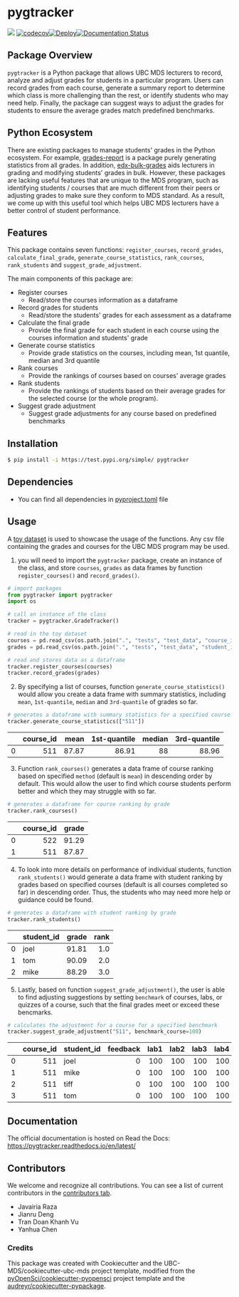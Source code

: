 # pygtracker 

![](https://github.com/UBC-MDS/pygtracker/workflows/build/badge.svg) [![codecov](https://codecov.io/gh/UBC-MDS/pygtracker/branch/main/graph/badge.svg)](https://codecov.io/gh/UBC-MDS/pygtracker)[![Deploy](https://github.com/UBC-MDS/pygtracker/actions/workflows/deploy.yml/badge.svg)](https://github.com/UBC-MDS/pygtracker/actions/workflows/deploy.yml)[![Documentation Status](https://readthedocs.org/projects/pygtracker/badge/?version=latest)](https://pygtracker.readthedocs.io/en/latest/?badge=latest)

## Package Overview
`pygtracker` is a Python package that allows UBC MDS lecturers to record, analyze and adjust grades for students in a particular program. Users can record grades from each course, generate a summary report to determine which class is more challenging than the rest, or identify students who may need help. Finally, the package can suggest ways to adjust the grades for students to ensure the average grades match predefined benchmarks. 

## Python Ecosystem
There are existing packages to manage students' grades in the Python ecosystem. For example, [grades-report](https://pypi.org/project/grades-report/) is a package purely generating statistics from all grades. In addition, [edx-bulk-grades](https://pypi.org/project/edx-bulk-grades/) aids lecturers in grading and modifying students' grades in bulk. However, these packages are lacking useful features that are unique to the MDS program, such as identifying students / courses that are much different from their peers or adjusting grades to make sure they conform to MDS standard. As a result, we come up with this useful tool which helps UBC MDS lecturers have a better control of student performance.

## Features
This package contains seven functions: `register_courses`, `record_grades`, `calculate_final_grade`, `generate_course_statistics`, `rank_courses`, `rank_students` and `suggest_grade_adjustment`.

The main components of this package are:

- Register courses
  - Read/store the courses information as a dataframe
- Record grades for students
  - Read/store the students' grades for each assessment as a dataframe
- Calculate the final grade
  - Provide the final grade for each student in each course using the courses information and students' grade
- Generate course statistics
  - Provide grade statistics on the courses, including mean, 1st quantile, median and 3rd quantile
- Rank courses
  - Provide the rankings of courses based on courses' average grades
- Rank students
  - Provide the rankings of students based on their average grades for the selected course (or the whole program).
- Suggest grade adjustment
  - Suggest grade adjustments for any course based on predefined benchmarks
  
## Installation

```bash
$ pip install -i https://test.pypi.org/simple/ pygtracker
```

## Dependencies

- You can find all dependencies in [pyproject.toml](https://github.com/UBC-MDS/pygtracker/blob/main/pyproject.toml) file

## Usage

A [toy dataset](https://github.com/UBC-MDS/pygtracker/tree/main/tests/test_data) is used to showcase the usage of the functions. Any csv file containing the grades and courses for the UBC MDS program may be used. 

1. you will need to import the `pygtracker` package, create an instance of the class, and store `courses`, `grades` as data frames by function `register_courses()` and `record_grades()`.

```python
# import packages 
from pygtracker import pygtracker 
import os 

# call an instance of the class
tracker = pygtracker.GradeTracker()

# read in the toy dataset 
courses = pd.read_csv(os.path.join(".", "tests", "test_data", "course_info.csv"))
grades = pd.read_csv(os.path.join(".", "tests", "test_data", "student_info.csv"))

# read and stores data as a dataframe 
tracker.register_courses(courses)
tracker.record_grades(grades)
```
2. By specifying a list of courses, function `generate_course_statistics()` would allow you create a data frame with summary statistics, including `mean`, `1st-quantile`, `median` and `3rd-quantile` of grades so far.

```python
# generates a dataframe with summary statistics for a specified course 
tracker.generate_course_statistics(["511"])
```
|    |   course_id |   mean |   1st-quantile |   median |   3rd-quantile |
|---:|------------:|-------:|---------------:|---------:|---------------:|
|  0 |         511 |  87.87 |          86.91 |       88 |          88.96 |

3. Function `rank_courses()` generates a data frame of course ranking based on specified `method` (default is `mean`) in descending order by default. This would allow the user to find which course students perform better and which they may struggle with so far.

```python
# generates a dataframe for course ranking by grade 
tracker.rank_courses()
```
|    |   course_id |   grade |
|---:|------------:|--------:|
|  0 |         522 |   91.29 |
|  1 |         511 |   87.87 |

4. To look into more details on performance of individual students, function `rank_students()` would generate a data frame with student ranking by grades based on specified courses (default is all courses completed so far) in descending order. Thus, the students who may need more help or guidance could be found.

```python 
# generates a dataframe with student ranking by grade 
tracker.rank_students()
```
|    | student_id   |   grade |   rank   |
|---:|:-------------|--------:|---------:|
|  0 | joel         |   91.81 |      1.0 |
|  1 | tom          |   90.09 |      2.0 |
|  2 | mike         |   88.29 |      3.0 |

5. Lastly, based on function `suggest_grade_adjustment()`, the user is able to find adjusting suggestions by setting `benchmark` of courses, labs, or quizzes of a course, such that the final grades meet or exceed these bencmarks.

```python
# calculates the adjustment for a course for a specified benchmark 
tracker.suggest_grade_adjustment("511", benchmark_course=100)
```
|    |   course_id | student_id   |   feedback |   lab1 |   lab2 |   lab3 |   lab4 |   milestone1 |   milestone2 |   milestone3 |   milestone4 |   quiz1 |   quiz2 |
|---:|------------:|:-------------|-----------:|-------:|-------:|-------:|-------:|-------------:|-------------:|-------------:|-------------:|--------:|--------:|
|  0 |         511 | joel         |          0 |    100 |    100 |    100 |    100 |            0 |            0 |            0 |            0 |     100 |     100 |
|  1 |         511 | mike         |          0 |    100 |    100 |    100 |    100 |            0 |            0 |            0 |            0 |     100 |     100 |
|  2 |         511 | tiff         |          0 |    100 |    100 |    100 |    100 |            0 |            0 |            0 |            0 |     100 |     100 |
|  3 |         511 | tom          |          0 |    100 |    100 |    100 |    100 |            0 |            0 |            0 |            0 |     100 |     100 |


## Documentation

The official documentation is hosted on Read the Docs: https://pygtracker.readthedocs.io/en/latest/

## Contributors

We welcome and recognize all contributions. You can see a list of current contributors in the [contributors tab](https://github.com/UBC-MDS/pygtracker/graphs/contributors).

- Javairia Raza
- Jianru Deng
- Tran Doan Khanh Vu
- Yanhua Chen

### Credits

This package was created with Cookiecutter and the UBC-MDS/cookiecutter-ubc-mds project template, modified from the [pyOpenSci/cookiecutter-pyopensci](https://github.com/pyOpenSci/cookiecutter-pyopensci) project template and the [audreyr/cookiecutter-pypackage](https://github.com/audreyr/cookiecutter-pypackage).
